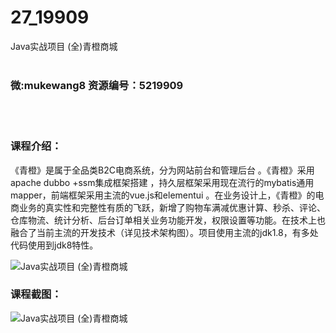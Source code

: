 # 27_19909
Java实战项目 (全)青橙商城
<br/></br>
<h3>微:mukewang8 资源编号：5219909</h3>
<br/></br>
<h3>课程介绍：</h3>
<p>《青橙》是属于全品类B2C电商系统，分为网站前台和管理后台 。《青橙》采用apache dubbo +ssm集成框架搭建 ，持久层框架采用现在流行的mybatis通用mapper，前端框架采用主流的vue.js和elementui 。在业务设计上，《青橙》的电商业务的真实性和完整性有质的飞跃，新增了购物车满减优惠计算、秒杀、评论、仓库物流、统计分析、后台订单相关业务功能开发，权限设置等功能。在技术上也融合了当前主流的开发技术（详见技术架构图）。项目使用主流的jdk1.8，有多处代码使用到jdk8特性。</p>
<p><img src="https://www.ko996.com/wp-content/uploads/img/2021/05/1-41.png" alt="Java实战项目 (全)青橙商城"></p>
<div class="info-desc">
<h3>课程截图：</h3>
<p><img src="https://www.ko996.com/wp-content/uploads/img/2021/05/2-45.png" alt="Java实战项目 (全)青橙商城"></p>


			
</div>
